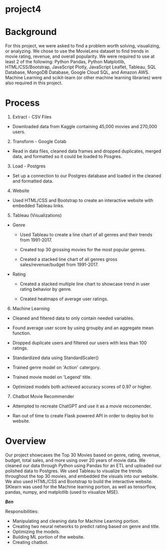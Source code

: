 # project4

# Background

For this project, we were asked to find a problem worth solving, visualizing, or analyzing. We chose to use the
MovieLens dataset to find trends in movie rating, revenue, and overall popularity. We were required to use at least
2 of the following: Python Pandas, Python Matplotlib, HTML/CSS/Bootstrap, JavaScript Plotly, JavaScript Leaflet,
Tableau, SQL Database, MongoDB Database, Google Cloud SQL, and Amazon AWS. Machine Learning and scikit-learn (or 
other machine learning libraries) were also required in this project. 

# Process
1. Extract - CSV Files

  - Downloaded data from Kaggle containing 45,000 movies and 270,000 users.
 
2. Transform - Google Colab

  - Read in data files, cleaned data frames and dropped duplicates, merged data, and formatted so it could be
  loaded to Posgres.
 
3. Load - Postgres

  - Set up a connection to our Postgres database and loaded in the cleaned and formatted data.
  
4. Website

  - Used HTML/CSS and Bootstrap to create an interactive website with embedded Tableau links.
  
5. Tableau (Visualizations)
 
  - Genre
    
    - Used Tableau to create a line chart of all genres and their trends from 1991-2017.
    
    - Created top 30 grossing movies for the most popular genres.
    
    - Created a stacked line chart of all genres gross sales/revenue/budget from 1991-2017.
    
  - Rating
  
    - Created a stacked multiple line chart to showcase trend in user rating behavior by genre.
    
    - Created heatmaps of average user ratings.
    
6. Machine Learning 
  
  - Cleaned and filtered data to only contain needed variables.
  
  - Found average user score by using groupby and an aggregate mean function.
  
  - Dropped duplicate users and filtered our users with less than 100 ratings.
  
  - Standardized data using StandardScaler()
  
  - Trained genre model on 'Action' catergory.
  
  - Trained movie model on 'Legend' title.
  
  - Optimized models both achieved accuracy scores of 0.97 or higher.
  
7. Chatbot Movie Recommender

  - Attempted to recreate ChatGPT and use it as a movie reccomender.
  
  - Ran out of time to create Flask powered API in order to deploy bot to website.
  
# Overview

Our project showcases the Top 30 Movies based on genre, rating, revenue, budget, total sales, and more using over
20 years of movie data. We cleaned our data through Python using Pandas for an ETL and uploaded our polished data
to Postgres. We used Tableau to visualize the trends throughout the top 30 movies, and embedded the visuals into our
website. We also used HTML/CSS and Bootstrap to build the interactive website. SKlearn was used for the Machine learning
portion, as well as tensorflow, pandas, numpy, and matplotlib (used to visualize MSE). 

***Ben***

Responsibilities:

  - Manipulating and cleaning data for Machine Learning portion.
  - Creating two neural networks to predict rating based on genre and title.
  - Optimizing the models.
  - Building ML portion of the website.
  - Creating chatbot.
  
 

